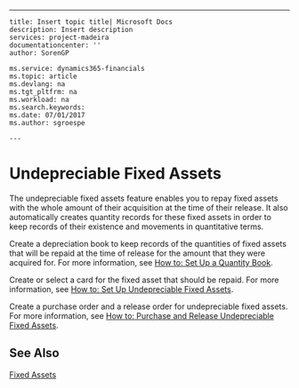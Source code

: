 ---
    title: Insert topic title| Microsoft Docs
    description: Insert description
    services: project-madeira
    documentationcenter: ''
    author: SorenGP

    ms.service: dynamics365-financials
    ms.topic: article
    ms.devlang: na
    ms.tgt_pltfrm: na
    ms.workload: na
    ms.search.keywords:
    ms.date: 07/01/2017
    ms.author: sgroespe

    ---
# Undepreciable Fixed Assets
The undepreciable fixed assets feature enables you to repay fixed assets with the whole amount of their acquisition at the time of their release. It also automatically creates quantity records for these fixed assets in order to keep records of their existence and movements in quantitative terms.  
  
 Create a depreciation book to keep records of the quantities of fixed assets that will be repaid at the time of release for the amount that they were acquired for. For more information, see [How to: Set Up a Quantity Book](../how-to-set-up-a-quantity-book.md).  
  
 Create or select a card for the fixed asset that should be repaid. For more information, see [How to: Set Up Undepreciable Fixed Assets](../how-to-set-up-undepreciable-fixed-assets.md).  
  
 Create a purchase order and a release order for undepreciable fixed assets. For more information, see [How to: Purchase and Release Undepreciable Fixed Assets](../how-to-purchase-and-release-undepreciable-fixed-assets.md).  
  
## See Also  
 [Fixed Assets](../fixed-assets.md)